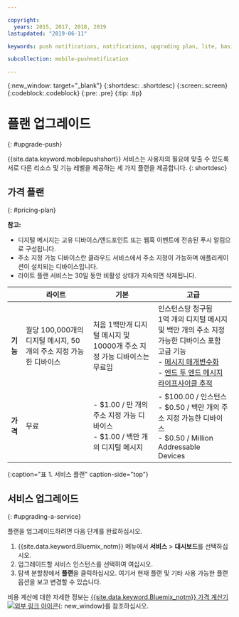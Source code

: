 ```yaml
---

copyright:
  years: 2015, 2017, 2018, 2019
lastupdated: "2019-06-11"

keywords: push notifications, notifications, upgrading plan, lite, basic, advanced

subcollection: mobile-pushnotification

---
```


{:new_window: target="_blank"}
{:shortdesc: .shortdesc}
{:screen:.screen}
{:codeblock:.codeblock}
{:pre: .pre}
{:tip: .tip}


# 플랜 업그레이드
{: #upgrade-push}

{{site.data.keyword.mobilepushshort}} 서비스는 사용자의 필요에 맞출 수 있도록 서로 다른 리소스 및 기능 레벨을 제공하는 세 가지 플랜을 제공합니다.
{: shortdesc}

## 가격 플랜
{: #pricing-plan}

**참고:**
 - 디지털 메시지는 고유 디바이스/엔드포인트 또는 웹훅 이벤트에 전송된 푸시 알림으로 구성됩니다. 
 - 주소 지정 가능 디바이스란 클라우드 서비스에서 주소 지정이 가능하며 애플리케이션이 설치되는 디바이스입니다.
 - 라이트 플랜 서비스는 30일 동안 비활성 상태가 지속되면 삭제됩니다.

|                |라이트                           |기본                        |고급                      |
|----------------|-------------------------------|-----------------------------|------------------------------|
|**기능**    |월당 100,000개의 디지털 메시지, 50개의 주소 지정 가능한 디바이스 |처음 1백만개 디지털 메시지 및 10000개 주소 지정 가능 디바이스는 무료임            | 인스턴스당 청구됨 </br> 1억 개의 디지털 메시지 및 백만 개의 주소 지정 가능한 디바이스 포함<br/> 고급 기능<br/> - [메시지 매개변수화](/docs/services/mobilepush?topic=mobile-pushnotification-template_based_notifications)<br/> - [엔드 투 엔드 메시지 라이프사이클 추적](/docs/services/mobilepush?topic=mobile-pushnotification-message-delivery-status)<br/>|
|**가격**     |무료|- $1.00 / 만 개의 주소 지정 가능 디바이스 <br/> - $1.00 / 백만 개의 디지털 메시지 <br /> |- $100.00 / 인스턴스 <br/> - $0.50 / 백만 개의 주소 지정 가능한 디바이스 <br/> - $0.50 / Million Addressable Devices <br/> |-|
{:caption="표 1. 서비스 플랜" caption-side="top"}


## 서비스 업그레이드
{: #upgrading-a-service}

플랜을 업그레이드하려면 다음 단계를 완료하십시오.

1.  {{site.data.keyword.Bluemix_notm}} 메뉴에서 **서비스** > **대시보드**를 선택하십시오.
2.  업그레이드할 서비스 인스턴스를 선택하여 여십시오.
3.  탐색 분할창에서 **플랜**을 클릭하십시오.
   여기서 현재 플랜 및 기타 사용 가능한 플랜 옵션을 보고 변경할 수 있습니다.

비용 계산에 대한 자세한 정보는 [{{site.data.keyword.Bluemix_notm}} 가격 계산기 ![외부 링크 아이콘](../../icons/launch-glyph.svg "외부 링크 아이콘")](https://cloud.ibm.com/estimator){: new_window}를 참조하십시오.
